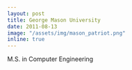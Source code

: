 ```yaml
---
layout: post
title: George Mason University
date: 2011-08-13 
image: "/assets/img/mason_patriot.png"
inline: true
---
```



M.S. in Computer Engineering